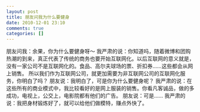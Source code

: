 ```yaml
---
layout: post
title: 朋友问我为什么要健身
date: 2010-12-01 23:10
comments: true
categories: []
---
```

朋友问我：余果，你为什么要健身呀～
我严肃的说：你知道吗，随着微博和团购热潮的到来，真正代表了传统的商务也要开始互联网化。以后互联网的意义就是，没有一家公司不是互联网化的。食品、高尔夫球场的票、折扣券……这些都会从网上销售。
所以我们作为互联网公司，就更加需要为非互联网公司的互联网化服务，你明白了吗？
朋友说：我明白了，可是你为什么要健身呢？
我严肃的说：在这些所有的商业模式中，我比较看好的是网上服装的销售。你看凡客诚品，做的多成功，电视上，公交上，电影院都有他们的广告。
朋友说：可是……
我严肃的说：我把身材锻炼好了，就可以给他们做模特，赚点外快了。
